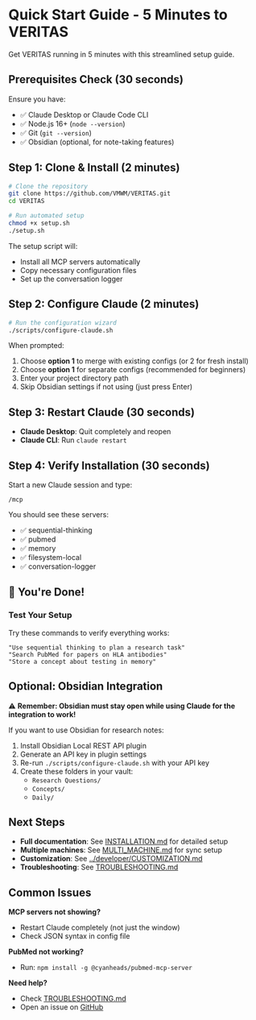 # Quick Start Guide - 5 Minutes to VERITAS

Get VERITAS running in 5 minutes with this streamlined setup guide.

## Prerequisites Check (30 seconds)

Ensure you have:
- ✅ Claude Desktop or Claude Code CLI
- ✅ Node.js 16+ (`node --version`)
- ✅ Git (`git --version`)
- ✅ Obsidian (optional, for note-taking features)

## Step 1: Clone & Install (2 minutes)

```bash
# Clone the repository
git clone https://github.com/VMWM/VERITAS.git
cd VERITAS

# Run automated setup
chmod +x setup.sh
./setup.sh
```

The setup script will:
- Install all MCP servers automatically
- Copy necessary configuration files
- Set up the conversation logger

## Step 2: Configure Claude (2 minutes)

```bash
# Run the configuration wizard
./scripts/configure-claude.sh
```

When prompted:
1. Choose **option 1** to merge with existing configs (or 2 for fresh install)
2. Choose **option 1** for separate configs (recommended for beginners)
3. Enter your project directory path
4. Skip Obsidian settings if not using (just press Enter)

## Step 3: Restart Claude (30 seconds)

- **Claude Desktop**: Quit completely and reopen
- **Claude CLI**: Run `claude restart`

## Step 4: Verify Installation (30 seconds)

Start a new Claude session and type:
```
/mcp
```

You should see these servers:
- ✅ sequential-thinking
- ✅ pubmed
- ✅ memory
- ✅ filesystem-local
- ✅ conversation-logger

## 🎉 You're Done!

### Test Your Setup

Try these commands to verify everything works:

```
"Use sequential thinking to plan a research task"
"Search PubMed for papers on HLA antibodies"
"Store a concept about testing in memory"
```

## Optional: Obsidian Integration

⚠️ **Remember: Obsidian must stay open while using Claude for the integration to work!**

If you want to use Obsidian for research notes:

1. Install Obsidian Local REST API plugin
2. Generate an API key in plugin settings
3. Re-run `./scripts/configure-claude.sh` with your API key
4. Create these folders in your vault:
   - `Research Questions/`
   - `Concepts/`
   - `Daily/`

## Next Steps

- **Full documentation**: See [INSTALLATION.md](INSTALLATION.md) for detailed setup
- **Multiple machines**: See [MULTI_MACHINE.md](MULTI_MACHINE.md) for sync setup
- **Customization**: See [../developer/CUSTOMIZATION.md](../developer/CUSTOMIZATION.md)
- **Troubleshooting**: See [TROUBLESHOOTING.md](TROUBLESHOOTING.md)

## Common Issues

**MCP servers not showing?**
- Restart Claude completely (not just the window)
- Check JSON syntax in config file

**PubMed not working?**
- Run: `npm install -g @cyanheads/pubmed-mcp-server`

**Need help?**
- Check [TROUBLESHOOTING.md](TROUBLESHOOTING.md)
- Open an issue on [GitHub](https://github.com/VMWM/VERITAS/issues)